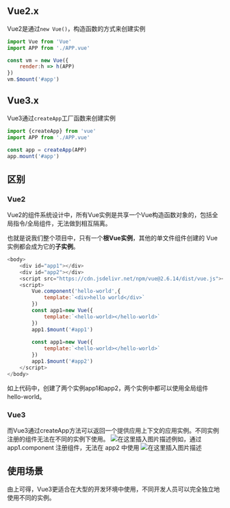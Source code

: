 ## Vue2.x
Vue2是通过`new Vue()`，构造函数的方式来创建实例

```javascript
import Vue from 'Vue'
import APP from './APP.vue'

const vm = new Vue({
	render:h => h(APP)
})
vm.$mount('#app')
```

## Vue3.x
Vue3通过`createApp`工厂函数来创建实例

```javascript
import {createApp} from 'vue'
import APP from './APP.vue'

const app = createApp(APP)
app.mount('#app')
```

## 区别
### Vue2
Vue2的组件系统设计中，所有Vue实例是共享一个Vue构造函数对象的，包括全局指令/全局组件，无法做到相互隔离。

也就是说我们整个项目中，只有一个**根Vue实例**，其他的单文件组件创建的 Vue实例都会成为它的**子实例**。


```javascript
<body>
    <div id="app1"></div>
    <div id="app2"></div>
    <script src="https://cdn.jsdelivr.net/npm/vue@2.6.14/dist/vue.js"></script>
    <script>
        Vue.component('hello-world',{
            template:`<div>hello world</div>`
        })
        const app1=new Vue({
            template:`<hello-world></hello-world>`
        })
        app1.$mount('#app1')
        
        const app1=new Vue({
            template:`<hello-world></hello-world>`
        })
        app1.$mount('#app2')
    </script>
</body>
```

如上代码中，创建了两个实例app1和app2，两个实例中都可以使用全局组件hello-world。

### Vue3
而Vue3通过createApp方法可以返回一个提供应用上下文的应用实例。不同实例注册的组件无法在不同的实例下使用。
![在这里插入图片描述](https://img-blog.csdnimg.cn/4e441fffd00948bfaf74d92ce007a86a.png)例如，通过 app1.component 注册组件，无法在 app2 中使用
![在这里插入图片描述](https://img-blog.csdnimg.cn/0ca9b256204349dfa56215e8c24284c9.png)

## 使用场景
由上可得，Vue3更适合在大型的开发环境中使用，不同开发人员可以完全独立地使用不同的实例。